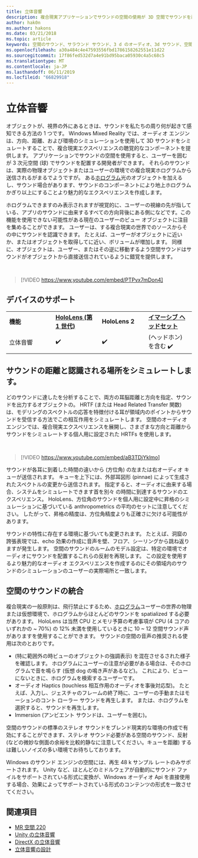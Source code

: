 ```yaml
---
title: 立体音響
description: 複合現実アプリケーションでサウンドの空間の使用が 3D 空間でサウンドを配置することができます。
author: hak0n
ms.author: hakons
ms.date: 03/21/2018
ms.topic: article
keywords: 空間のサウンド、サラウンド サウンド、3 d のオーディオ、3d サウンド、空間オーディオ
ms.openlocfilehash: a30a484c4e47593556fbd1786158262551e11d22
ms.sourcegitcommit: 17f86fed532d7a4e91bd95baca05930c4a5c68c5
ms.translationtype: MT
ms.contentlocale: ja-JP
ms.lasthandoff: 06/11/2019
ms.locfileid: "66829918"
---
```

# <a name="spatial-sound"></a>立体音響

オブジェクトが、視界の外にあるときは、サウンドを私たちの周り何が起きて感知できる方法の 1 つです。 Windows Mixed Reality では、オーディオ エンジンは、方向、距離、および環境のシミュレーションを使用して 3D サウンドをシミュレートすることで、複合現実エクスペリエンスの聴覚的なコンポーネントを提供します。 アプリケーションでサウンドの空間を使用すると、ユーザーを囲むが 3 次元空間 (球) でサウンドを配置する開発者ができます。 それらのサウンドは、実際の物理オブジェクトまたはユーザーの環境での複合現実ホログラムから送信されるがまるでようですが。 ある[ホログラム](hologram.md)光のオブジェクトを加えるし、サウンド場合があります、サウンドのコンポーネントにより地上ホログラムかぎり以上にすることより魅力的なエクスペリエンスを作成します。

ホログラムできますのみ表示されますが視覚的に、ユーザーの視線の先が指している、アプリのサウンドに由来するすべての方向背後にある側になどです。この機能を使用できない可能性がある現在のユーザーのビュー オブジェクトに注目を集めることができます。 ユーザーは、する複合現実の世界でのソースからその中にサウンドを認識できます。 たとえば、ユーザーがオブジェクトに近いか、またはオブジェクトを取得してに近い、ボリュームが増加します。 同様に、オブジェクトは、ユーザー、またはその逆に移動するよう空間サウンドはサウンドがオブジェクトから直接送信されているように錯覚を提供します。

<br>

>[!VIDEO https://www.youtube.com/embed/PTPvx7mDon4]

## <a name="device-support"></a>デバイスのサポート

<table>
    <colgroup>
    <col width="25%" />
    <col width="25%" />
    <col width="25%" />
    <col width="25%" />
    </colgroup>
    <tr>
        <td><strong>機能</strong></td>
        <td><a href="hololens-hardware-details.md"><strong>HoloLens (第 1 世代)</strong></a></td>
        <td><strong>HoloLens 2</strong></td>
        <td><a href="immersive-headset-hardware-details.md"><strong>イマーシブ ヘッドセット</strong></a></td>
    </tr>
     <tr>
        <td>立体音響</td>
        <td>✔️</td>
        <td>✔️</td>
        <td>(ヘッドホン) を含む ✔️</td>
    </tr>
</table>

## <a name="simulating-the-perceived-location-and-distance-of-sounds"></a>サウンドの距離と認識される場所をシミュレートします。

どのサウンドに達したを分析することで、両方の耳脳距離と方向を指定、サウンドを出力するオブジェクトの。 HRTF (または Head Related Transfer 関数) は、モデリングのスペクトルの応答を特徴付ける耳が領域内のポイントからサウンドを受信する方法でこの相互作用をシミュレートします。 空間のオーディオ エンジンでは、複合現実エクスペリエンスを展開し、さまざまな方向と距離からサウンドをシミュレートする個人用に設定された HRTFs を使用します。

<br>

>[!VIDEO https://www.youtube.com/embed/aB3TDjYklmo]

サウンドが各耳に到着した時間の違いから (方位角) の左または右オーディオ キューが送信されます。 キューを上下には、外部耳図形 (pinnae) によって生成されたスペクトルの変更から送信されます。 指定すると、オーディオに由来する場合、システムをシミュレートできます首を別々 の時間に到達するサウンドのエクスペリエンス。 HoloLens、方位角のサウンドを個人用に設定中に昇格のシミュレーションに基づいている anthropometrics の平均のセットに注意してください。 したがって、昇格の精度は、方位角精度よりも正確さに欠ける可能性があります。

サウンドの特性に存在する環境に基づいても変更されます。 たとえば、洞窟の誇張表現では、echo 効果の作成に音声を壁、フロア、シーリングから跳ね返りますが発生します。 空間のサウンドのルームのモデル設定は、特定の環境でオーディオにサウンドを配置するこれらの反射を再現します。 この設定を使用するより魅力的なオーディオ エクスペリエンスを作成するのにその領域内のサウンドのシミュレーションのユーザーの実際場所と一致します。

## <a name="integrating-spatial-sound"></a>空間のサウンドの統合

複合現実の一般原則は、飛行禁止にするため、[ホログラム](hologram.md)ユーザーの世界の物理または仮想環境で、ホログラムからほとんどのサウンドを spatialized する必要があります。 HoloLens は当然 CPU とメモリ予算の考慮事項が CPU (4 コアのいずれかの ~ 70%) の 12% 未満を使用しているときに 10 ~ 12 空間サウンド声がありますを使用することができます。 サウンドの空間の音声の推奨される使用は次のとおりです。
* (特に範囲外の時ビューのオブジェクトの強調表示) を混在させるされた様子を確認します。 ホログラムにユーザーの注意が必要がある場合は、そのホログラムで音を鳴らす (仮想 dog の鳴き声があるなど)。 これにより、ビューにないときに、ホログラムを検索するユーザーです。
* オーディオ Haptics (touchless 相互作用のオーディオを事後対応型)。 たとえば、入力し、ジェスチャのフレームの終了時に、ユーザーの手動またはモーションのコント ローラー サウンドを再生します。 または、ホログラムを選択すると、サウンドを再生します。
* Immersion (アンビエント サウンドは、ユーザーを囲む)。

空間のサウンドの標準のステレオ サウンドをブレンド現実的な環境の作成で有効にすることができます、ステレオ サウンド必要がある空間のサウンド、反射 (などの微妙な側面の余裕を比較的静なに注意してください。キューを距離) するは難しいノイズの多い環境でお待ちしております。

Windows のサウンド エンジンの空間には、再生 48 k サンプル レートのみサポートされます。 Unity など、ほとんどのミドルウェアが自動的にサウンド ファイルをサポートされている形式に変換が、Windows オーディオ Api を直接使用する場合、効果によってサポートされている形式のコンテンツの形式を一致させてください。

## <a name="see-also"></a>関連項目
* [MR 空間 220](holograms-220.md)
* [Unity の立体音響](spatial-sound-in-unity.md)
* [DirectX の立体音響](spatial-sound-in-directx.md)
* [立体音響の設計](spatial-sound-design.md)
